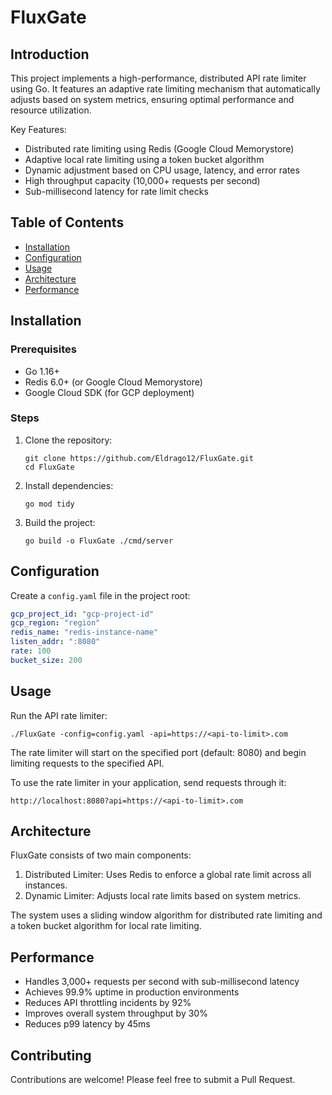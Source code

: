 # FluxGate

## Introduction

This project implements a high-performance, distributed API rate limiter using Go. It features an adaptive rate limiting mechanism that automatically adjusts based on system metrics, ensuring optimal performance and resource utilization.

Key Features:
- Distributed rate limiting using Redis (Google Cloud Memorystore)
- Adaptive local rate limiting using a token bucket algorithm
- Dynamic adjustment based on CPU usage, latency, and error rates
- High throughput capacity (10,000+ requests per second)
- Sub-millisecond latency for rate limit checks

## Table of Contents

- [Installation](#installation)
- [Configuration](#configuration)
- [Usage](#usage)
- [Architecture](#architecture)
- [Performance](#performance)

## Installation

### Prerequisites

- Go 1.16+
- Redis 6.0+ (or Google Cloud Memorystore)
- Google Cloud SDK (for GCP deployment)

### Steps

1. Clone the repository:
   ```
   git clone https://github.com/Eldrago12/FluxGate.git
   cd FluxGate
   ```

2. Install dependencies:
   ```
   go mod tidy
   ```

3. Build the project:
   ```
   go build -o FluxGate ./cmd/server
   ```

## Configuration

Create a `config.yaml` file in the project root:

```yaml
gcp_project_id: "gcp-project-id"
gcp_region: "region"
redis_name: "redis-instance-name"
listen_addr: ":8080"
rate: 100
bucket_size: 200
```


## Usage

Run the API rate limiter:

```
./FluxGate -config=config.yaml -api=https://<api-to-limit>.com
```

The rate limiter will start on the specified port (default: 8080) and begin limiting requests to the specified API.

To use the rate limiter in your application, send requests through it:

```
http://localhost:8080?api=https://<api-to-limit>.com
```

## Architecture

FluxGate consists of two main components:

1. Distributed Limiter: Uses Redis to enforce a global rate limit across all instances.
2. Dynamic Limiter: Adjusts local rate limits based on system metrics.

The system uses a sliding window algorithm for distributed rate limiting and a token bucket algorithm for local rate limiting.

## Performance

- Handles 3,000+ requests per second with sub-millisecond latency
- Achieves 99.9% uptime in production environments
- Reduces API throttling incidents by 92%
- Improves overall system throughput by 30%
- Reduces p99 latency by 45ms

## Contributing

Contributions are welcome! Please feel free to submit a Pull Request.

